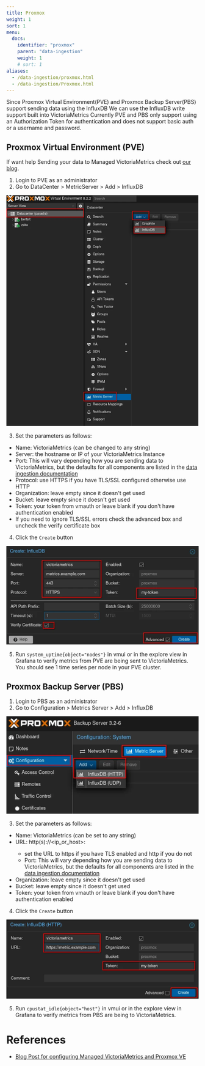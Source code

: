 ```yaml
---
title: Proxmox
weight: 1
sort: 1
menu:
  docs:
    identifier: "proxmox"
    parent: "data-ingestion"
    weight: 1
    # sort: 1
aliases:
  - /data-ingestion/proxmox.html
  - /data-ingestion/Proxmox.html
---
```

Since Proxmox Virtual Environment(PVE) and Proxmox Backup Server(PBS) support sending data using the InfluxDB We can use the InfluxDB write support built into VictoriaMetrics
Currently PVE and PBS only support using an Authorization Token for authentication and does not support basic auth or a username and password.

## Proxmox Virtual Environment (PVE)
If want help Sending your data to Managed VictoriaMetrics check out [our blog](https://victoriametrics.com/blog/proxmox-monitoring-with-dbaas/).

1. Login to PVE as an administrator
2. Go to DataCenter > MetricServer > Add > InfluxDB

![PVE Metric Navigation](pve-nav.webp)

3. Set the parameters as follows:
  - Name: VictoriaMetrics (can be changed to any string)
  - Server: the hostname or IP of your VictoriaMetrics Instance
  - Port: This will vary depending how you are sending data to VictoriaMetrics, but the defaults for all components are listed in the [data ingestion documentation](https://docs.victoriametrics.com/data-ingestion.html)
  - Protocol: use HTTPS if you have TLS/SSL configured otherwise use HTTP
  - Organization: leave empty since it doesn't get used
  - Bucket: leave empty since it doesn't get used
  - Token: your token from vmauth or leave blank if you don't have authentication enabled
  - If you need to ignore TLS/SSL errors check the advanced box and uncheck the verify certificate box
4. Click the `Create` button

![PVE Metric Form](pve-form.webp)

5. Run `system_uptime{object="nodes"}` in vmui or in the explore view in Grafana to verify metrics from PVE are being sent to VictoriaMetrics.
You should see 1 time series per node in your PVE cluster.

## Proxmox Backup Server (PBS)
1. Login to PBS as an administrator
2. Go to Configuration > Metrics Server > Add > InfluxDB


![PBS Metric Navigation](pbs-nav.webp)


3.  Set the parameters as follows:
  - Name: VictoriaMetrics (can be set to any string)
  - URL: http(s)://<ip_or_host>:<port>
    - set the URL to https if you have TLS enabled and http if you do not
    - Port: This will vary depending how you are sending data to VictoriaMetrics, but the defaults for all components are listed in the [data ingestion documentation](https://docs.victoriametrics.com/data-ingestion.html)
  - Organization: leave empty since it doesn't get used
  - Bucket: leave empty since it doesn't get used
  - Token: your token from vmauth or leave blank if you don't have authentication enabled
4. Click the `Create` button


![PBS Metric Form](pbs-form.webp)


5. Run `cpustat_idle{object="host"}` in vmui or in the explore view in Grafana to verify metrics from PBS are being to VictoriaMetrics.


# References
- [Blog Post for configuring Managed VictoriaMetrics and Proxmox VE](https://victoriametrics.com/blog/proxmox-monitoring-with-dbaas/)
